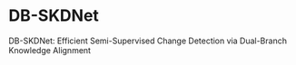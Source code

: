 # DB-SKDNet
DB-SKDNet: Efficient Semi-Supervised Change Detection via Dual-Branch Knowledge Alignment
